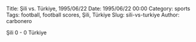Title: Şili vs. Türkiye, 1995/06/22
Date: 1995/06/22 00:00
Category: sports
Tags: football, football scores, Şili, Türkiye
Slug: sili-vs-turkiye
Author: carbonero


Şili 0 - 0 Türkiye
